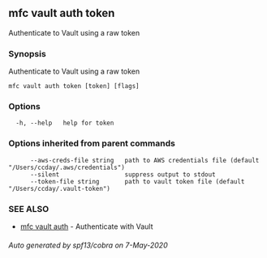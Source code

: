 ## mfc vault auth token

Authenticate to Vault using a raw token

### Synopsis

Authenticate to Vault using a raw token

```
mfc vault auth token [token] [flags]
```

### Options

```
  -h, --help   help for token
```

### Options inherited from parent commands

```
      --aws-creds-file string   path to AWS credentials file (default "/Users/ccday/.aws/credentials")
      --silent                  suppress output to stdout
      --token-file string       path to vault token file (default "/Users/ccday/.vault-token")
```

### SEE ALSO

* [mfc vault auth](mfc_vault_auth.md)	 - Authenticate with Vault

###### Auto generated by spf13/cobra on 7-May-2020
